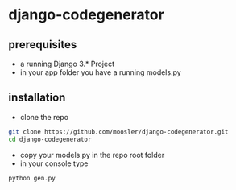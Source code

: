 # django-codegenerator
## prerequisites
- a running Django 3.* Project
- in your app folder you have a running models.py
## installation
- clone the repo 
 ```bash 
 git clone https://github.com/moosler/django-codegenerator.git 
 cd django-codegenerator
 ```
 - copy your models.py in the repo root folder
 - in your console type 
 ```bash 
 python gen.py
 ```
